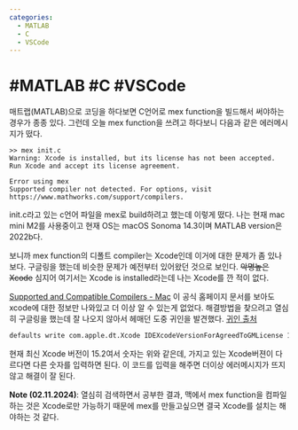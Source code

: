 ```yaml
---
categories:
  - MATLAB
  - C
  - VSCode
---
```


# #MATLAB #C #VSCode

매트랩(MATLAB)으로 코딩을 하다보면 C언어로 mex function을 빌드해서 써야하는 경우가 종종 있다. 그런데 오늘 mex function을 쓰려고 하다보니 다음과 같은 에러메시지가 떴다.

```
>> mex init.c
Warning: Xcode is installed, but its license has not been accepted. Run Xcode and accept its license agreement.
 
Error using mex
Supported compiler not detected. For options, visit https://www.mathworks.com/support/compilers.
```
init.c라고 있는 c언어 파일을 mex로 build하려고 했는데 이렇게 떴다. 나는 현재 mac mini M2를 사용중이고 현재 OS는 macOS Sonoma 14.3이며 MATLAB version은 2022b다.

보니까 mex function의 디폴트 compiler는 Xcode인데 이거에 대한 문제가 좀 있나보다. 구글링을 했는데 비슷한 문제가 예전부터 있어왔던 것으로 보인다. ~~악명높은 Xcode~~ 심지어 여기서는 Xcode is installed라는데 나는 Xcode를 깐 적이 없다.

[Supported and Compatible Compilers - Mac](https://www.mathworks.com/support/requirements/supported-compilers-mac.html) 이 공식 홈페이지 문서를 보아도 xcode에 대한 정보만 나와있고 더 이상 알 수 있는게 없었다. 해결방법을 찾으려고 열심히 구글링을 했는데 잘 나오지 않아서 헤매던 도중 귀인을 발견했다. [귀인 출처](https://gist.github.com/martinandersen/1fea529ec04885c63477ccb944394494)


```bash
defaults write com.apple.dt.Xcode IDEXcodeVersionForAgreedToGMLicense 15.2
```
현재 최신 Xcode 버전이 15.2여서 숫자는 위와 같은데, 가지고 있는 Xcode버젼이 다르다면 다른 숫자를 입력하면 된다. 이 코드를 입력을 해주면 더이상 에러메시지가 뜨지 않고 해결이 잘 된다.

**Note (02.11.2024)**: 열심히 검색하면서 공부한 결과, 맥에서 mex function을 컴파일 하는 것은 Xcode로만 가능하기 때문에 mex를 만들고싶으면 결국 Xcode를 설치는 해야하는 것 같다.
